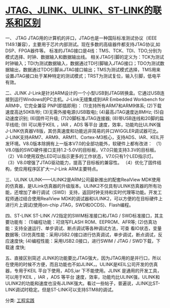 # [JTAG、JLINK、ULINK、ST-LINK的联系和区别](https://www.cnblogs.com/neverguveip/p/9457262.html)

一、 JTAG
JTAG用的计算机的并口，JTAG也是一种国际标准测试协议（IEEE 1149.1兼容），主要用于芯片内部测试。现在多数的高级器件都支持JTAG协议,如DSP、FPGA器件等。
标准的JTAG接口是4线：TMS、TCK、TDI、TDO,分别为模式选择、时钟、数据输入和数据输出线。
相关JTAG引脚的定义为：TCK为测试时钟输入；TDI为测试数据输入，数据通过TDI引脚输入JTAG接口；TDO为测试数据输出，数据通过TDO引脚从JTAG接口输出；TMS为测试模式选择，TMS用来设置JTAG接口处于某种特定的测试模式；TRST为测试复位，输入引脚，低电平有效。

二、JLINK
J-Link是针对ARM设计的一个小型USB到JTAG转换盒。它通过USB连接到运行Windows的PC主机。J-Link无缝集成到IAR Embedded Workbench for ARM中，它完全兼容 PNP(即插即用)：
(1)支持所有ARM7和ARM9体系;
(2)下载速度高达50KB/秒;
(3)无需外接电源(USB取电);
(4)最高JTAG速度达8MHz;
(5)自动速度识别;
(6)固件可升级;
(7)20脚标准JTAG连接器;
(8)带USB连线和20脚的扁平线缆;
(9) 可以用于KEIL ，IAR ，ADS 等平台 速度，效率，功能均比ULINK强 J-LINK仿真器V8版，其仿真速度和功能远非简易的并口WIGGLER调试器可比。J-LINK支持ARM7、ARM9、ARM11、Cortex-M3核心，支持ADS、IAR、KEIL开发环境。V8.0版本除拥有上一版本V7.0的全部功能外，软硬件上都有改进：
（1）V8.0版的SWD硬件接口支持1.2-5.0V的目标板，V7.0只能支持3.3V的目标板。
（2）V8.0使用双色LED可以指示更多的工作状态，V7.0只有1个LED指示灯。
（3）V8.0增强了JTAG驱动能力，提高了目标板的兼容性。
（4）优化了固件结构，使应用程序区扩大一J-Link ARM主要特点。

三、ULINK
ULINK——ULINK2是ARM公司最新推出的配套RealView MDK使用的仿真器，是ULink仿真器的升级版本。ULINK2不仅具有ULINK仿真器的所有功能，还增加了串行调试（SWD）支持，返回时钟支持和实时代理等功能。开发工程师通过结合使用RealView MDK的调试器和ULINK2，可以方便的在目标硬件上进行片上调试(使用on-chip JTAG，SWD和OCDS)、Flash编程。

四、ST-LINK
ST-LINK /V2指定的SWIM标准接口和JTAG / SWD标准接口，其主要功能有：
(1)编程功能：可烧写FLASH ROM、EEPROM、AFR等;
(2)仿真功能：支持全速运行、单步调试、断点调试等各种调试方法，可查
看IO状态，变量数据等;
(3)仿真性能：采用USB2.0接口进行仿真调试，单步调试，断点调试，反
应速度快;
(4)编程性能：采用USB2.0接口，进行SWIM / JTAG / SWD下载，下载速
度快;

五、直接区别简述
JLINK的功能要比JTAG强大，因为JTAG用的是并行口，所以在使用的时候不方便，而且功能也不如JLINK，。ULINK是KEIL公司开发的仿真器，专用于KEIL 平台下使用，ADS,iar 下不能使用。JLINK 是通用的开发工具，可以用于KEIL ，IAR ，ADS 等平台 速度，效率，功能均比ULINK强，ULINK和ULINK2的功能和速度也没有JLINK强大。看过一些帖子，普遍说，JLINK比ST-LINK调试时稳定。但是ST-LINK可以支持STM8的调试。



分类: [工程实践](https://www.cnblogs.com/neverguveip/category/1275409.html)